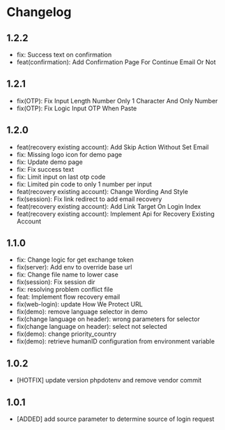 # Changelog

## 1.2.2

- fix: Success text on confirmation
- feat(confirmation): Add Confirmation Page For Continue Email Or Not

## 1.2.1

- fix(OTP): Fix Input Length Number Only 1 Character And Only Number
- fix(OTP): Fix Logic Input OTP When Paste

## 1.2.0

- feat(recovery existing account): Add Skip Action Without Set Email
- fix: Missing logo icon for demo page
- fix: Update demo page
- fix: Fix success text
- fix: Limit input on last otp code
- fix: Limited pin code to only 1 number per input
- feat(recovery existing account): Change Wording And Style
- fix(session): Fix link redirect to add email recovery
- feat(recovery existing account): Add Link Target On Login Index
- feat(recovery existing account): Implement Api for Recovery Existing Account

## 1.1.0

- fix: Change logic for get exchange token
- fix(server): Add env to override base url
- fix: Change file name to lower case
- fix(session): Fix session dir
- fix: resolving problem conflict file
- feat: Implement flow recovery email
- fix(web-login): update How We Protect URL
- fix(demo): remove language selector in demo
- fix(change language on header): wrong parameters for selector
- fix(change language on header): select not selected
- fix(demo): change priority_country
- fix(demo): retrieve humanID configuration from environment variable

## 1.0.2

- [HOTFIX] update version phpdotenv and remove vendor commit

## 1.0.1

- [ADDED] add source parameter to determine source of login request
